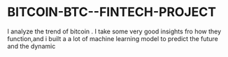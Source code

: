 # BITCOIN-BTC--FINTECH-PROJECT
I analyze the trend of bitcoin . I take some very good insights fro how they function,and i built a a lot of machine learning model to predict the future and the dynamic
